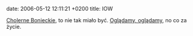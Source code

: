 date: 2006-05-12 12:11:21 +0200
title: IOW

[Cholerne Bonieckie](wycinki/iou.png 'moje teraz'), to nie tak miało być. [Oglądamy, oglądamy](http://dmr.art.pl/IOU/ 'I owe W.'), no co za życie.

